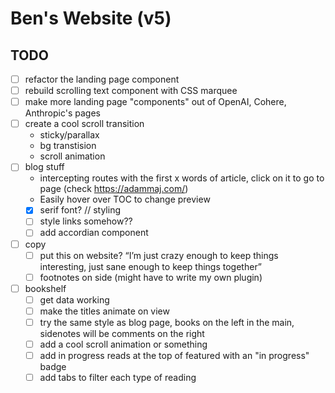 # Ben's Website (v5)

## TODO
- [ ] refactor the landing page component
- [ ] rebuild scrolling text component with CSS marquee
- [ ] make more landing page "components" out of OpenAI, Cohere, Anthropic's pages
- [ ] create a cool scroll transition
  - sticky/parallax
  - bg transtision
  - scroll animation
- [ ] blog stuff
  - intercepting routes with the first x words of article, click on it to go to page (check https://adammaj.com/)
  - Easily hover over TOC to change preview
  - [X] serif font? // styling
  - [ ] style links somehow??
  - [ ] add accordian component
- [ ] copy
  - [ ] put this on website? “I’m just crazy enough to keep things interesting, just sane enough to keep things together”
  - [ ] footnotes on side (might have to write my own plugin)
- [ ] bookshelf
  - [ ] get data working
  - [ ] make the titles animate on view
  - [ ] try the same style as blog page, books on the left in the main, sidenotes will be comments on the right
  - [ ] add a cool scroll animation or something
  - [ ] add in progress reads at the top of featured with an "in progress" badge
  - [ ] add tabs to filter each type of reading